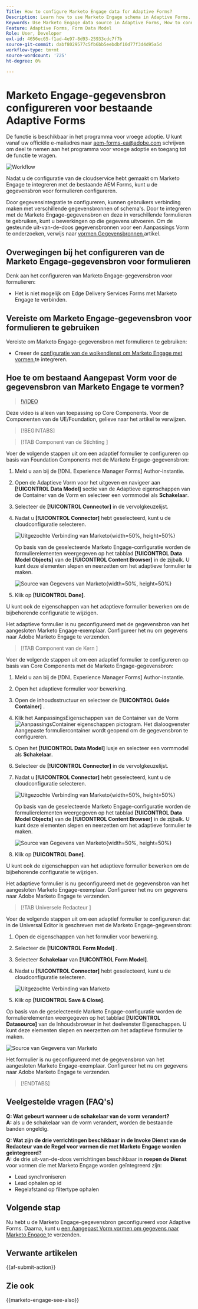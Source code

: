 ```yaml
---
Title: How to configure Marketo Engage data for Adaptive Forms?
Description: Learn how to use Marketo Engage schema in Adaptive Forms.
Keywords: Use Marketo Engage data source in Adaptive Forms, How to connect a Marketo instance data source with form? , Connect a form to Marketo.
Feature: Adaptive Forms, Form Data Model
Role: User, Developer
exl-id: 4656ec65-f1ad-4e97-8d93-25933cdc7f7b
source-git-commit: dabf8029577c5fb6bb5eebdbf10d77f3d4d95a5d
workflow-type: tm+mt
source-wordcount: '725'
ht-degree: 0%

---
```


# Marketo Engage-gegevensbron configureren voor bestaande Adaptive Forms

<span class="preview"> De functie is beschikbaar in het programma voor vroege adoptie. U kunt vanaf uw officiële e-mailadres naar aem-forms-ea@adobe.com schrijven om deel te nemen aan het programma voor vroege adoptie en toegang tot de functie te vragen. </span>

![Workflow](/help/forms/assets/workflow-marketo-2.png)

Nadat u de configuratie van de cloudservice hebt gemaakt om Marketo Engage te integreren met de bestaande AEM Forms, kunt u de gegevensbron voor formulieren configureren.

Door gegevensintegratie te configureren, kunnen gebruikers verbinding maken met verschillende gegevensbronnen of schema&#39;s. Door te integreren met de Marketo Engage-gegevensbron en deze in verschillende formulieren te gebruiken, kunt u bewerkingen op die gegevens uitvoeren. Om de gesteunde uit-van-de-doos gegevensbronnen voor een Aanpassings Vorm te onderzoeken, verwijs naar [ vormen Gegevensbronnen ](/help/forms/configure-data-sources.md) artikel.

## Overwegingen bij het configureren van de Marketo Engage-gegevensbron voor formulieren

Denk aan het configureren van Marketo Engage-gegevensbron voor formulieren:

* Het is niet mogelijk om Edge Delivery Services Forms met Marketo Engage te verbinden.

## Vereiste om Marketo Engage-gegevensbron voor formulieren te gebruiken

Vereiste om Marketo Engage-gegevensbron met formulieren te gebruiken:

* Creeer de [ configuratie van de wolkendienst om Marketo Engage met vormen ](/help/forms/integrate-form-to-marketo-engage.md) te integreren.

## Hoe te om bestaand Aangepast Vorm voor de gegevensbron van Marketo Engage te vormen?

>[!VIDEO](https://video.tv.adobe.com/v/3442871/marketo-aem-forms-aem-marketo-engage)

<span> Deze video is alleen van toepassing op Core Components. Voor de Componenten van de UE/Foundation, gelieve naar het artikel te verwijzen.</span>

>[!BEGINTABS]

>[!TAB  Component van de Stichting ]

Voer de volgende stappen uit om een adaptief formulier te configureren op basis van Foundation Components met de Marketo Engage-gegevensbron:

1. Meld u aan bij de [!DNL Experience Manager Forms] Author-instantie.
1. Open de Adaptieve Vorm voor het uitgeven en navigeer aan **[!UICONTROL Data Model]** sectie van de Adaptieve eigenschappen van de Container van de Vorm en selecteer een vormmodel als **Schakelaar**.
1. Selecteer de **[!UICONTROL Connector]** in de vervolgkeuzelijst.
1. Nadat u **[!UICONTROL Connector]** hebt geselecteerd, kunt u de cloudconfiguratie selecteren.

   ![ Uitgezochte Verbinding van Marketo ](/help/forms/assets/select-marketo-connector-af1.png){width=50%, height=50%}

   Op basis van de geselecteerde Marketo Engage-configuratie worden de formulierelementen weergegeven op het tabblad **[!UICONTROL Data Model Objects]** van de **[!UICONTROL Content Browser]** in de zijbalk. U kunt deze elementen slepen en neerzetten om het adaptieve formulier te maken.

   ![ Source van Gegevens van Marketo ](/help/forms/assets/marketo-engage-data-source-af1.png){width=50%, height=50%}

1. Klik op **[!UICONTROL Done]**.

U kunt ook de eigenschappen van het adaptieve formulier bewerken om de bijbehorende configuratie te wijzigen.

Het adaptieve formulier is nu geconfigureerd met de gegevensbron van het aangesloten Marketo Engage-exemplaar. Configureer het nu om gegevens naar Adobe Marketo Engage te verzenden.

>[!TAB  Component van de Kern ]

Voer de volgende stappen uit om een adaptief formulier te configureren op basis van Core Components met de Marketo Engage-gegevensbron:

1. Meld u aan bij de [!DNL Experience Manager Forms] Author-instantie.

1. Open het adaptieve formulier voor bewerking.
1. Open de inhoudsstructuur en selecteer de **[!UICONTROL Guide Container]** .
1. Klik het AanpassingsEigenschappen van de Container van de Vorm ![ AanpassingsContainer eigenschappen ](/help/forms/assets/configure-icon.svg) pictogram. Het dialoogvenster Aangepaste formuliercontainer wordt geopend om de gegevensbron te configureren.
1. Open het **[!UICONTROL Data Model]** lusje en selecteer een vormmodel als **Schakelaar**.
1. Selecteer de **[!UICONTROL Connector]** in de vervolgkeuzelijst.

1. Nadat u **[!UICONTROL Connector]** hebt geselecteerd, kunt u de cloudconfiguratie selecteren.

   ![ Uitgezochte Verbinding van Marketo ](/help/forms/assets/select-marketo-connector.png){width=50%, height=50%}

   Op basis van de geselecteerde Marketo Engage-configuratie worden de formulierelementen weergegeven op het tabblad **[!UICONTROL Data Model Objects]** van de **[!UICONTROL Content Browser]** in de zijbalk. U kunt deze elementen slepen en neerzetten om het adaptieve formulier te maken.

   ![ Source van Gegevens van Marketo ](/help/forms/assets/marketo-engage-data-source.png){width=50%, height=50%}

1. Klik op **[!UICONTROL Done]**.

U kunt ook de eigenschappen van het adaptieve formulier bewerken om de bijbehorende configuratie te wijzigen.

Het adaptieve formulier is nu geconfigureerd met de gegevensbron van het aangesloten Marketo Engage-exemplaar. Configureer het nu om gegevens naar Adobe Marketo Engage te verzenden.

>[!TAB  Universele Redacteur ]

Voer de volgende stappen uit om een adaptief formulier te configureren dat in de Universal Editor is geschreven met de Marketo Engage-gegevensbron:

1. Open de eigenschappen van het formulier voor bewerking.
1. Selecteer de **[!UICONTROL Form Model]** .
1. Selecteer **Schakelaar** van **[!UICONTROL Form Model]**.
1. Nadat u **[!UICONTROL Connector]** hebt geselecteerd, kunt u de cloudconfiguratie selecteren.

   ![ Uitgezochte Verbinding van Marketo ](/help/forms/assets/select-marketo-connector-ue.png)

1. Klik op **[!UICONTROL Save & Close]**.

Op basis van de geselecteerde Marketo Engage-configuratie worden de formulierelementen weergegeven op het tabblad **[!UICONTROL Datasource]** van de Inhoudsbrowser in het deelvenster Eigenschappen. U kunt deze elementen slepen en neerzetten om het adaptieve formulier te maken.

![ Source van Gegevens van Marketo ](/help/forms/assets/marketo-engage-data-source-ue.png)

Het formulier is nu geconfigureerd met de gegevensbron van het aangesloten Marketo Engage-exemplaar. Configureer het nu om gegevens naar Adobe Marketo Engage te verzenden.

>[!ENDTABS]

## Veelgestelde vragen (FAQ&#39;s)

**Q: Wat gebeurt wanneer u de schakelaar van de vorm verandert?**\
**A:** als u de schakelaar van de vorm verandert, worden de bestaande banden ongeldig.

**Q: Wat zijn de drie verrichtingen beschikbaar in de Invoke Dienst van de Redacteur van de Regel voor vormen die met Marketo Engage worden geïntegreerd?**\
**A:** de drie uit-van-de-doos verrichtingen beschikbaar in **roepen de Dienst** voor vormen die met Marketo Engage worden geïntegreerd zijn:
* Lead synchroniseren
* Lead ophalen op id
* Regelafstand op filtertype ophalen

## Volgende stap

Nu hebt u de Marketo Engage-gegevensbron geconfigureerd voor Adaptive Forms. Daarna, kunt u [ een Aangepast Vorm vormen om gegevens naar Marketo Engage ](/help/forms/submit-adaptive-form-to-marketo-engage.md) te verzenden.

## Verwante artikelen

{{af-submit-action}}

## Zie ook

{{marketo-engage-see-also}}
